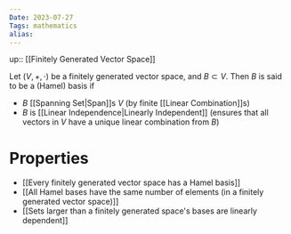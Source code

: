 ```yaml
---
Date: 2023-07-27
Tags: mathematics
alias: 
---
```

up:: [[Finitely Generated Vector Space]]

Let $(V, +, \cdot)$ be a finitely generated vector space, and $B \subset V$. Then $B$ is said to be a (Hamel) basis if
- $B$ [[Spanning Set|Span]]s $V$ (by finite [[Linear Combination]]s)
- $B$ is [[Linear Independence|Linearly Independent]] (ensures that all vectors in $V$ have a unique linear combination from $B$)

# Properties
- [[Every finitely generated vector space has a Hamel basis]]
- [[All Hamel bases have the same number of elements (in a finitely generated vector space)]]
- [[Sets larger than a finitely generated space's bases are linearly dependent]]